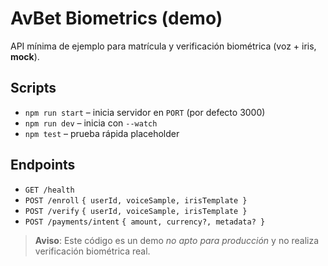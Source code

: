 # AvBet Biometrics (demo)

API mínima de ejemplo para matrícula y verificación biométrica (voz + iris, **mock**).

## Scripts
- `npm run start` – inicia servidor en `PORT` (por defecto 3000)
- `npm run dev` – inicia con `--watch`
- `npm test` – prueba rápida placeholder

## Endpoints
- `GET /health`
- `POST /enroll` `{ userId, voiceSample, irisTemplate }`
- `POST /verify` `{ userId, voiceSample, irisTemplate }`
- `POST /payments/intent` `{ amount, currency?, metadata? }`

> **Aviso**: Este código es un demo *no apto para producción* y no realiza verificación biométrica real.